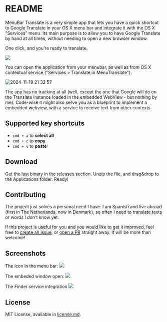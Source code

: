 # README #

MenuBar Translate is a very simple app that lets you have a quick shortcut to Google Translate in your OS X menu bar and integrate it with the OS X "Services" menu. Its main purpose is to allow you to have Google Translate by hand at all times, without needing to open a new browser window.

One click, and you're ready to translate.

![](Docs/service-demo.gif)

You can open the application from your menubar, as well as from OS X contextual service ("Services > Translate in MenuTranslate"):

![2024-11-19 21 32 57](https://github.com/user-attachments/assets/433a4b0c-2f0d-4782-926c-1f7b8c5ace09)

The app has no tracking at all (well, except the one that Google will do on the Translate instance loaded in the embedded WebView - but nothing by me). Code-wise it might also serve you as a blueprint to implement a embedded webview, with a service to receive text from other contexts.

## Supported key shortcuts

- `cmd + a` to **select all**
- `cmd + c` to **copy**
- `cmd + v` to **paste**

## Download

Get the last binary in [the releases section](https://github.com/zetxek/osx-menubar-translate/releases).
Unzip the file, and drag&drop to the Applications folder. Ready!

## Contributing

The project just solves a personal need I have: I am Spanish and live abroad (first in The Netherlands, now in Denmark), so often I need to translate texts or words I don't know yet.

If this project is useful for you and you would like to get it improved, feel free to [create an issue](https://github.com/zetxek/osx-menubar-translate/issues), or [open a PR](https://github.com/zetxek/osx-menubar-translate/pulls) straight away. It will be more than welcome!

## Screenshots
The icon in the menu bar:
![](Resources/closed.png)

The embeded window open:
![](Resources/open.png)

The Finder service integration 
![](Docs/service-demo.gif)


## License

MIT License, available in [license.md](license.md).
